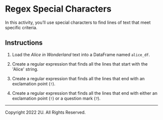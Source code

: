 # Regex Special Characters

In this activity, you’ll use special characters to find lines of text that meet specific criteria.

## Instructions

1. Load the *Alice in Wonderland* text into a DataFrame named `alice_df`.

2. Create a regular expression that finds all the lines that start with the 'Alice' string.

3. Create a regular expression that finds all the lines that end with an exclamation point (`!`).

4. Create a regular expression that finds all the lines that end with either an exclamation point (`!`) or a question mark (`?`).

---

Copyright 2022 2U. All Rights Reserved.